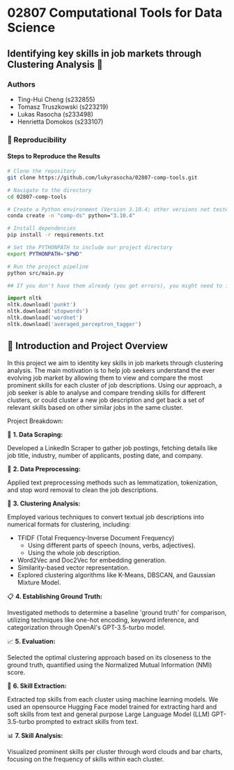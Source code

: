 # 02807 Computational Tools for Data Science
## Identifying key skills in job markets through Clustering Analysis 💼

### Authors
- Ting-Hui Cheng (s232855)
- Tomasz Truszkowski (s223219)
- Lukas Rasocha (s233498)
- Henrietta Domokos (s233107)

### 🔁 Reproducibility

#### Steps to Reproduce the Results

```bash
# Clone the repository
git clone https://github.com/lukyrasocha/02807-comp-tools.git

# Navigate to the directory
cd 02807-comp-tools

# Create a Python environment (Version 3.10.4; other versions not tested)
conda create -n "comp-ds" python="3.10.4"

# Install dependencies
pip install -r requirements.txt

# Set the PYTHONPATH to include our project directory
export PYTHONPATH="$PWD"

# Run the project pipeline
python src/main.py
```

```python
## If you don't have them already (you get errors), you might need to instal NLTK packages

import nltk
nltk.download('punkt')
nltk.download('stopwords')
nltk.download('wordnet')
nltk.download('averaged_perceptron_tagger')
```

## 📝 Introduction and Project Overview
In this project we aim to identity key skills in job markets through clustering analysis. The main motivation is to help job seekers understand the ever evolving job market by allowing them to view and compare the most prominent skills for each cluster of job descriptions. Using our approach, a job seeker is able to analyse and compare trending skills for different clusters, or could cluster a new job description and get back a set of relevant skills based on other similar jobs in the same cluster.

Project Breakdown:

🔎 **1. Data Scraping:**

Developed a LinkedIn Scraper to gather job postings, fetching details like job title, industry, number of applicants, posting date, and company.

🧹 **2. Data Preprocessing:**

Applied text preprocessing methods such as lemmatization, tokenization, and stop word removal to clean the job descriptions.

📐 **3. Clustering Analysis:**

Employed various techniques to convert textual job descriptions into numerical formats for clustering, including:
- TFIDF (Total Frequency-Inverse Document Frequency) 
  - Using different parts of speech (nouns, verbs, adjectives).
  - Using the whole job description.
- Word2Vec and Doc2Vec for embedding generation.
- Similarity-based vector representation.
- Explored clustering algorithms like K-Means, DBSCAN, and Gaussian Mixture Model.

📋 **4. Establishing Ground Truth:**

Investigated methods to determine a baseline 'ground truth' for comparison, utilizing techniques like one-hot encoding, keyword inference, and categorization through OpenAI's GPT-3.5-turbo model.

📈 **5. Evaluation:**

Selected the optimal clustering approach based on its closeness to the ground truth, quantified using the Normalized Mutual Information (NMI) score.

🔬 **6. Skill Extraction:**

Extracted top skills from each cluster using machine learning models. We used an opensource Hugging Face model trained for extracting hard and soft skills from text and general purpose Large Language Model (LLM) GPT-3.5-turbo prompted to extract skills from text.

📊 **7. Skill Analysis:**

Visualized prominent skills per cluster through word clouds and bar charts, focusing on the frequency of skills within each cluster.
